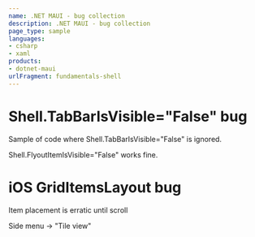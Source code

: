 ```yaml
---
name: .NET MAUI - bug collection
description: .NET MAUI - bug collection
page_type: sample
languages:
- csharp
- xaml
products:
- dotnet-maui
urlFragment: fundamentals-shell
---
```


# Shell.TabBarIsVisible="False" bug

Sample of code where Shell.TabBarIsVisible="False" is ignored.

Shell.FlyoutItemIsVisible="False" works fine.


# iOS GridItemsLayout bug

Item placement is erratic until scroll

Side menu -> "Tile view"

